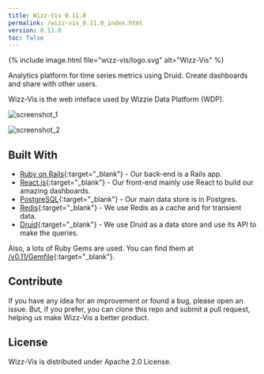 ```yaml
---
title: Wizz-Vis 0.11.0
permalink: /wizz-vis_0.11.0_index.html
version: 0.11.0
toc: false
---
```


{% include image.html file="wizz-vis/logo.svg" alt="Wizz-Vis" %}

Analytics platform for time series metrics using Druid. Create dashboards and share with other users.

Wizz-Vis is the web inteface used by Wizzie Data Platform (WDP).

![screenshot_1](https://user-images.githubusercontent.com/748159/45296104-43175f00-b501-11e8-961b-c9d3b6b589bf.png)

![screenshot_2](https://user-images.githubusercontent.com/748159/45296126-562a2f00-b501-11e8-9bb7-0353401a5784.png)

## Built With
- [Ruby on Rails](https://github.com/rails/rails){:target="_blank"} - Our back-end is a Rails app.
- [React.js](https://reactjs.org/){:target="_blank"} - Our front-end mainly use React to build our amazing dashboards.
- [PostgreSQL](http://www.postgresql.org/){:target="_blank"} - Our main data store is in Postgres.
- [Redis](http://redis.io/){:target="_blank"} - We use Redis as a cache and for transient data.
- [Druid](http://druid.io/){:target="_blank"} - We use Druid as a data store and use its API to make the queries.

Also, a lots of Ruby Gems are used. You can find them at [/v0.11/Gemfile](https://github.com/wizzie-io/wizz-vis/blob/v0.11/Gemfile){:target="_blank"}.

## Contribute
If you have any idea for an improvement or found a bug, please open an issue. But, if you prefer, you can clone this repo and submit a pull request, helping us make Wizz-Vis a better product.

## License
Wizz-Vis is distributed under Apache 2.0 License.
